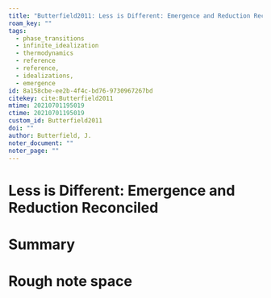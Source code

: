 ```yaml
---
title: "Butterfield2011: Less is Different: Emergence and Reduction Reconciled"
roam_key: ""
tags:
  - phase_transitions
  - infinite_idealization
  - thermodynamics
  - reference
  - reference,
  - idealizations,
  - emergence
id: 8a158cbe-ee2b-4f4c-bd76-9730967267bd
citekey: cite:Butterfield2011
mtime: 20210701195019
ctime: 20210701195019
custom_id: Butterfield2011
doi: ""
author: Butterfield, J.
noter_document: ""
noter_page: ""
---
```


# Less is Different: Emergence and Reduction Reconciled

# Summary

# Rough note space
